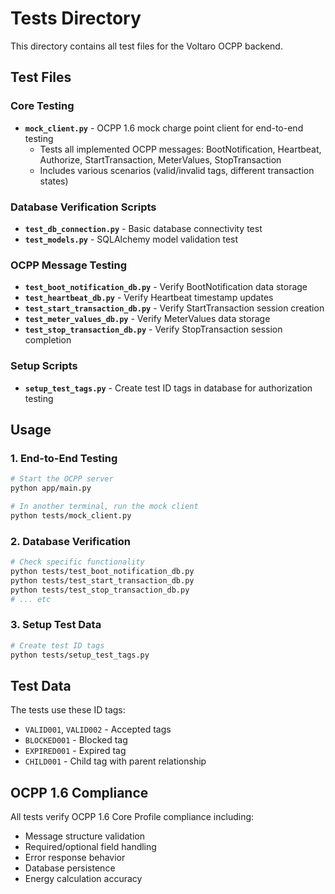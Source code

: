 # Tests Directory

This directory contains all test files for the Voltaro OCPP backend.

## Test Files

### Core Testing
- **`mock_client.py`** - OCPP 1.6 mock charge point client for end-to-end testing
  - Tests all implemented OCPP messages: BootNotification, Heartbeat, Authorize, StartTransaction, MeterValues, StopTransaction
  - Includes various scenarios (valid/invalid tags, different transaction states)

### Database Verification Scripts
- **`test_db_connection.py`** - Basic database connectivity test
- **`test_models.py`** - SQLAlchemy model validation test

### OCPP Message Testing
- **`test_boot_notification_db.py`** - Verify BootNotification data storage
- **`test_heartbeat_db.py`** - Verify Heartbeat timestamp updates
- **`test_start_transaction_db.py`** - Verify StartTransaction session creation
- **`test_meter_values_db.py`** - Verify MeterValues data storage
- **`test_stop_transaction_db.py`** - Verify StopTransaction session completion

### Setup Scripts
- **`setup_test_tags.py`** - Create test ID tags in database for authorization testing

## Usage

### 1. End-to-End Testing
```bash
# Start the OCPP server
python app/main.py

# In another terminal, run the mock client
python tests/mock_client.py
```

### 2. Database Verification
```bash
# Check specific functionality
python tests/test_boot_notification_db.py
python tests/test_start_transaction_db.py
python tests/test_stop_transaction_db.py
# ... etc
```

### 3. Setup Test Data
```bash
# Create test ID tags
python tests/setup_test_tags.py
```

## Test Data

The tests use these ID tags:
- `VALID001`, `VALID002` - Accepted tags
- `BLOCKED001` - Blocked tag
- `EXPIRED001` - Expired tag
- `CHILD001` - Child tag with parent relationship

## OCPP 1.6 Compliance

All tests verify OCPP 1.6 Core Profile compliance including:
- Message structure validation
- Required/optional field handling
- Error response behavior
- Database persistence
- Energy calculation accuracy 